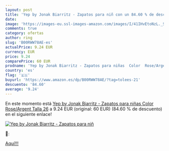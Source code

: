 ```yaml
---
layout: post
title: 'Yep by Jonak Biarritz - Zapatos para niñ con un 84.60 % de descuento'
date: 
image: 'https://images-eu.ssl-images-amazon.com/images/I/41IHvEtoNzL._SL200_.jpg'
comments: true
category: ofertas
author: ring
slug: 'B00RWW78AE-es'
actualPrice: 9.24 EUR
currency: EUR
price: 9.24
comparePrice: 60 EUR
prodname: 'Yep by Jonak Biarritz - Zapatos para niñas  Color  Rose/Argent   Talla 26'
country: 'es'
flag: '🇪🇸'
buyurl: 'https://www.amazon.es/dp/B00RWW78AE/?tag=tolees-21'
descuento: '84.60'
average: '9.24'
---
```


En este momento está [Yep by Jonak Biarritz - Zapatos para niñas  Color  Rose/Argent   Talla 26](https://www.amazon.es/dp/B00RWW78AE/?tag=tolees-21) a 9.24 EUR (original: 60 EUR) (84.60 %  de descuento) en el siguiente enlace!

[![Yep by Jonak Biarritz - Zapatos para niñ](https://images-eu.ssl-images-amazon.com/images/I/41IHvEtoNzL._SL200_.jpg)](https://www.amazon.es/dp/B00RWW78AE/?tag=tolees-21)

🔎:


[Aquí!!!](https://www.amazon.es/dp/B00RWW78AE/?tag=tolees-21)
